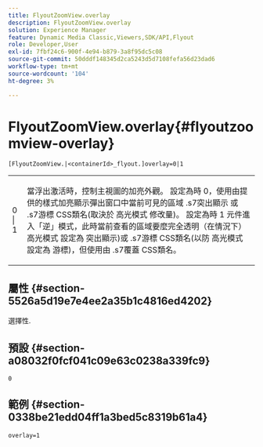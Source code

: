 ```yaml
---
title: FlyoutZoomView.overlay
description: FlyoutZoomView.overlay
solution: Experience Manager
feature: Dynamic Media Classic,Viewers,SDK/API,Flyout
role: Developer,User
exl-id: 7fbf24c6-900f-4e94-b879-3a8f95dc5c08
source-git-commit: 50dddf148345d2ca5243d5d7108fefa56d23dad6
workflow-type: tm+mt
source-wordcount: '104'
ht-degree: 3%

---
```


# FlyoutZoomView.overlay{#flyoutzoomview-overlay}

`[FlyoutZoomView.|<containerId>_flyout.]overlay=0|1`

<table id="table_D052090D052D4273B37872C0C7E09E4B"> 
 <tbody> 
  <tr> 
   <td colname="col1"> <p><span class="codeph"> 0 | 1</span> </p> </td> 
   <td colname="col2"> <p> 當浮出激活時，控制主視圖的加亮外觀。 設定為時 <span class="codeph"> 0</span>，使用由提供的樣式加亮顯示彈出窗口中當前可見的區域 <span class="codeph"> .s7突出顯示</span> 或 <span class="codeph"> .s7游標</span> CSS類名(取決於 <span class="codeph"> 高光模式</span> 修改量)。 設定為時 <span class="codeph"> 1</span> 元件進入「逆」模式，此時當前查看的區域要麼完全透明（在情況下） <span class="codeph"> 高光模式</span> 設定為 <span class="codeph"> 突出顯示</span>)或 <span class="codeph"> .s7游標</span> CSS類名(以防 <span class="codeph"> 高光模式</span> 設定為 <span class="codeph"> 游標</span>)，但使用由 <span class="codeph"> .s7覆蓋</span> CSS類名。 </p> </td> 
  </tr> 
 </tbody> 
</table>

## 屬性 {#section-5526a5d19e7e4ee2a35b1c4816ed4202}

選擇性.

## 預設 {#section-a08032f0fcf041c09e63c0238a339fc9}

`0`

## 範例 {#section-0338be21edd04ff1a3bed5c8319b61a4}

`overlay=1`
